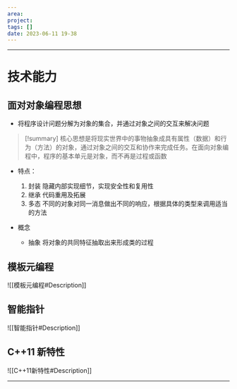 ```yaml
---
area: 
project: 
tags: []
date: 2023-06-11 19-38
---
```

---
# 技术能力
## 面对对象编程思想
- 将程序设计问题分解为对象的集合，并通过对象之间的交互来解决问题

> [!summary] 
> 核心思想是将现实世界中的事物抽象成具有属性（数据）和行为（方法）的对象，通过对象之间的交互和协作来完成任务。在面向对象编程中，程序的基本单元是对象，而不再是过程或函数

- 特点：
    1. 封装
        隐藏内部实现细节，实现安全性和复用性
    1. 继承
        代码重用及拓展
    1. 多态
        不同的对象对同一消息做出不同的响应，根据具体的类型来调用适当的方法

- 概念
    - 抽象
        将对象的共同特征抽取出来形成类的过程

## 模板元编程
![[模板元编程#Description]]
## 智能指针
![[智能指针#Description]]
## C++11 新特性
![[C++11新特性#Description]]


---



